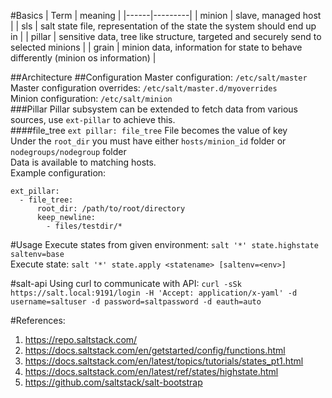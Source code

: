#Basics
| Term | meaning |
|------|---------|
| minion | slave, managed host |
| sls | salt state file, representation of the state the system should end up in |
| pillar | sensitive data, tree like structure, targeted and securely send to selected minions |
| grain | minion data, information for state to behave differently (minion os information) |

##Architecture
##Configuration
Master configuration: `/etc/salt/master`  
Master configuration overrides: `/etc/salt/master.d/myoverrides`  
Minion configuration: `/etc/salt/minion`  
###Pillar
Pillar subsystem can be extended to fetch data from various sources, use `ext-pillar` to achieve this.  
####file_tree
`ext pillar: file_tree`
File becomes the value of key  
Under the `root_dir` you must have either `hosts/minion_id` folder or `nodegroups/nodegroup` folder  
Data is available to matching hosts.  
Example configuration:  
```
ext_pillar:
  - file_tree:
      root_dir: /path/to/root/directory
      keep_newline:
        - files/testdir/*
```

#Usage
Execute states from given environment: `salt '*' state.highstate saltenv=base`  
Execute state: `salt '*' state.apply <statename> [saltenv=<env>]`

#salt-api
Using curl to communicate with API: `curl -sSk https://salt.local:9191/login -H 'Accept: application/x-yaml' -d username=saltuser -d password=saltpassword -d eauth=auto`

#References:
1. https://repo.saltstack.com/
2. https://docs.saltstack.com/en/getstarted/config/functions.html
3. https://docs.saltstack.com/en/latest/topics/tutorials/states_pt1.html
4. https://docs.saltstack.com/en/latest/ref/states/highstate.html
4. https://github.com/saltstack/salt-bootstrap
